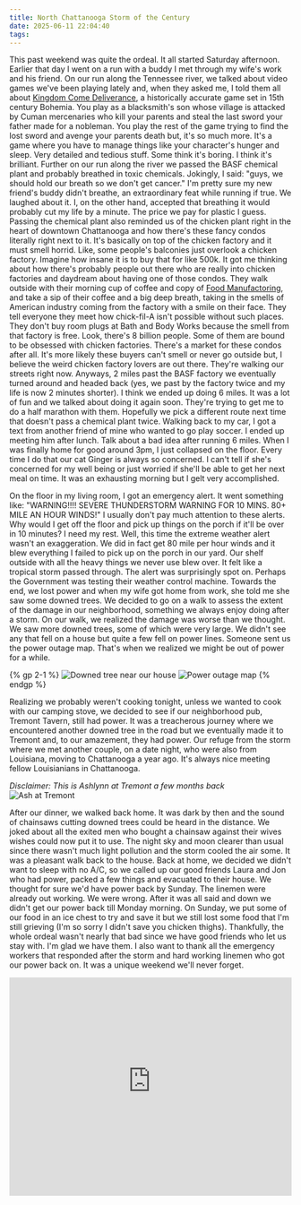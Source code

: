 ```yaml
---
title: North Chattanooga Storm of the Century
date: 2025-06-11 22:04:40
tags:
---
```


This past weekend was quite the ordeal. It all started Saturday afternoon. Earlier that day I went on a run with a buddy I met through my wife's work and his friend. On our run along the Tennessee river, we talked about video games we've been playing lately and, when they asked me, I told them all about [Kingdom Come Deliverance](https://en.wikipedia.org/wiki/Kingdom_Come:_Deliverance), a historically accurate game set in 15th century Bohemia. You play as a blacksmith's son whose village is attacked by Cuman mercenaries who kill your parents and steal the last sword your father made for a nobleman. You play the rest of the game trying to find the lost sword and avenge your parents death but, it's so much more. It's a game where you have to manage things like your character's hunger and sleep. Very detailed and tedious stuff. Some think it's boring. I think it's brilliant. Further on our run along the river we passed the BASF chemical plant and probably breathed in toxic chemicals. Jokingly, I said: "guys, we should hold our breath so we don't get cancer." I'm pretty sure my new friend's buddy didn't breathe, an extraordinary feat while running if true. We laughed about it. I, on the other hand, accepted that breathing it would probably cut my life by a minute. The price we pay for plastic I guess. Passing the chemical plant also reminded us of the chicken plant right in the heart of downtown Chattanooga and how there's these fancy condos literally right next to it. It's basically on top of the chicken factory and it must smell horrid. Like, some people's balconies just overlook a chicken factory. Imagine how insane it is to buy that for like 500k. It got me thinking about how there's probably people out there who are really into chicken factories and daydream about having one of those condos. They walk outside with their morning cup of coffee and copy of [Food Manufactoring](https://www.foodmanufacturing.com), and take a sip of their coffee and a big deep breath, taking in the smells of American industry coming from the factory with a smile on their face. They tell everyone they meet how chick-fil-A isn't possible without such places. They don't buy room plugs at Bath and Body Works because the smell from that factory is free. Look, there's 8 billion people. Some of them are bound to be obsessed with chicken factories. There's a market for these condos after all. It's more likely these buyers can't smell or never go outside but, I believe the weird chicken factory lovers are out there. They're walking our streets right now. Anyways, 2 miles past the BASF factory we eventually turned around and headed back (yes, we past by the factory twice and my life is now 2 minutes shorter). I think we ended up doing 6 miles. It was a lot of fun and we talked about doing it again soon. They're trying to get me to do a half marathon with them. Hopefully we pick a different route next time that doesn't pass a chemical plant twice. Walking back to my car, I got a text from another friend of mine who wanted to go play soccer. I ended up meeting him after lunch. Talk about a bad idea after running 6 miles. When I was finally home for good around 3pm, I just collapsed on the floor. Every time I do that our cat Ginger is always so concerned. I can't tell if she's concerned for my well being or just worried if she'll be able to get her next meal on time. It was an exhausting morning but I gelt very accomplished.

On the floor in my living room, I got an emergency alert. It went something like: "WARNING!!!! SEVERE THUNDERSTORM WARNING FOR 10 MINS. 80+ MILE AN HOUR WINDS!" I usually don't pay much attention to these alerts. Why would I get off the floor and pick up things on the porch if it'll be over in 10 minutes? I need my rest. Well, this time the extreme weather alert wasn't an exaggeration. We did in fact get 80 mile per hour winds and it blew everything I failed to pick up on the porch in our yard. Our shelf outside with all the heavy things we never use blew over. It felt like a tropical storm passed through. The alert was surprisingly spot on. Perhaps the Government was testing their weather control machine. Towards the end, we lost power and when my wife got home from work, she told me she saw some downed trees. We decided to go on a walk to assess the extent of the damage in our neighborhood, something we always enjoy doing after a storm. On our walk, we realized the damage was worse than we thought. We saw more downed trees, some of which were very large. We didn't see any that fell on a house but quite a few fell on power lines. Someone sent us the power outage map. That's when we realized we might be out of power for a while.

{% gp 2-1 %}
![Downed tree near our house](/images/downed-tree.JPG)
![Power outage map](/images/power-outage-map.jpg)
{% endgp %}

Realizing we probably weren't cooking tonight, unless we wanted to cook with our camping stove, we decided to see if our neighborhood pub, Tremont Tavern, still had power. It was a treacherous journey where we encountered another downed tree in the road but we eventually made it to Tremont and, to our amazement, they had power. Our refuge from the storm where we met another couple, on a date night, who were also from Louisiana, moving to Chattanooga a year ago. It's always nice meeting fellow Louisianians in Chattanooga.

*Disclaimer: This is Ashlynn at Tremont a few months back*
![Ash at Tremont](/images/ash-at-tremont.jpg)

After our dinner, we walked back home. It was dark by then and the sound of chainsaws cutting downed trees could be heard in the distance. We joked about all the exited men who bought a chainsaw against their wives wishes could now put it to use. The night sky and moon clearer than usual since there wasn't much light pollution and the storm cooled the air some. It was a pleasant walk back to the house. Back at home, we decided we didn't want to sleep with no A/C, so we called up our good friends Laura and Jon who had power, packed a few things and evacuated to their house. We thought for sure we'd have power back by Sunday. The linemen were already out working. We were wrong. After it was all said and down we didn't get our power back till Monday morning. On Sunday, we put some of our food in an ice chest to try and save it but we still lost some food that I'm still grieving (I'm so sorry I didn't save you chicken thighs). Thankfully, the whole ordeal wasn't nearly that bad since we have good friends who let us stay with. I'm glad we have them. I also want to thank all the emergency workers that responded after the storm and hard working linemen who got our power back on. It was a unique weekend we'll never forget.

<iframe class="media-youtube-player" style="display: block; margin: 0 auto; width: 100%" id="media-youtube-HjVxbLf7clg" height="390" title="Glen Campbell – Wichita Lineman" src="https://www.youtube-nocookie.com/embed/HjVxbLf7clg?wmode=opaque&amp;controls=&amp;enablejsapi=1&amp;playerapiid=media-youtube-HjVxbLf7clg" name="Glen Campbell – Wichita Lineman" frameborder="0" allowfullscreen="">Glen Campbell &#8211; Wichita Lineman</iframe>

